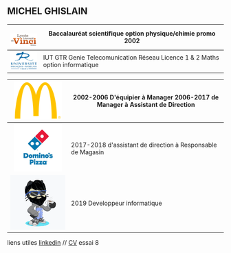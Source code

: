 ## MICHEL GHISLAIN 



| <br> ![Image](lycée.png) <br> |  Baccalauréat scientifique option physique/chimie promo 2002  |
| :---: | --- |
|![Image](univ.png) |   IUT GTR Genie Telecomunication Réseau  Licence 1 & 2 Maths option informatique |


|![Image](mc.png)| 2002-2006 D'équipier à Manager 2006-2017 de Manager à Assistant de Direction|
|:---:|---|
|![Image](dom.png)|2017-2018 d'assistant de direction à Responsable de Magasin|
|![Image](cat.png)|2019 Developpeur informatique|



liens utiles [linkedin](https://www.linkedin.com/in/ghislain-michel-31b024153/) // [CV](CV_Ghislain_Michel_M2i.docx) essai 8



 
 
